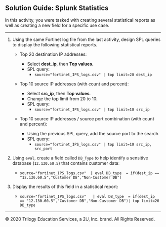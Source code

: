 ## Solution Guide: Splunk Statistics 

In this activity, you were tasked with creating several statistical reports as well as creating a new field for a specific use case.

---
1. Using the same Fortinet log file from the last activity, design SPL queries to display the following statistical reports.

    - Top 20 destination IP addresses:
      - Select **dest_ip**, then **Top values**.
      - SPL query: 
          - `source="fortinet_IPS_logs.csv" | top limit=20 dest_ip`

    - Top 10 source IP addresses (with count and percent):
      - Select **src_ip**, then **Top values**.
      - Change the top limit from 20 to 10.
      - SPL query: 
          - `source="fortinet_IPS_logs.csv" | top limit=10 src_ip`

    - Top 10 source IP addresses / source port combination (with count and percent):
      - Using the previous SPL query, add the source port to the search.
      - SPL query: 
        - `source="fortinet_IPS_logs.csv" | top limit=10 src_ip, src_port`
 
2. Using `eval`, create a field called `DB_Type` to help identify a sensitive database (`12.130.60.5`) that contains customer data:
    - `source="fortinet_IPS_logs.csv"  | eval DB_type  = if(dest_ip == "12.130.60.5","Customer DB","Non-Customer DB")`

3. Display the results of this field in a statistical report:

    - `source="fortinet_IPS_logs.csv"   | eval DB_type  = if(dest_ip == "12.130.60.5","Customer DB","Non-Customer DB")| top limit=20 DB_type`


---
© 2020 Trilogy Education Services, a 2U, Inc. brand. All Rights Reserved.  
